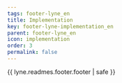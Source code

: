 ```yaml
---
tags: footer-lyne_en
title: Implementation
key: footer-lyne-implementation_en
parent: footer-lyne_en
icon: implementation
order: 3
permalink: false  
---
```

{{ lyne.readmes.footer.footer | safe }}


